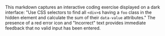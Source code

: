 This markdown captures an interactive coding exercise displayed on a dark interface: "Use CSS selectors to find all `<div>`s having a `foo` class in the hidden element and calculate the sum of their `data-value` attributes." The presence of a red error icon and "Incorrect" text provides immediate feedback that no valid input has been entered.